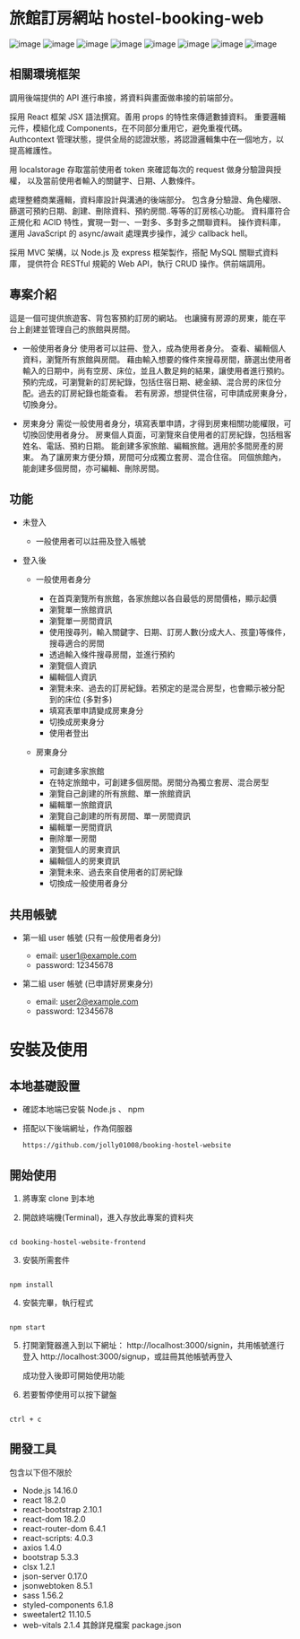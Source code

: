 # 旅館訂房網站 hostel-booking-web

![image](https://github.com/jolly01008/booking-hostel-website-frontend/blob/main/public/readmeImage/image01.png)
![image](https://github.com/jolly01008/booking-hostel-website-frontend/blob/main/public/readmeImage/image02.png)
![image](https://github.com/jolly01008/booking-hostel-website-frontend/blob/main/public/readmeImage/image03.png)
![image](https://github.com/jolly01008/booking-hostel-website-frontend/blob/main/public/readmeImage/image04.png)
![image](https://github.com/jolly01008/booking-hostel-website-frontend/blob/main/public/readmeImage/image05.png)
![image](https://github.com/jolly01008/booking-hostel-website-frontend/blob/main/public/readmeImage/image06.png)
![image](https://github.com/jolly01008/booking-hostel-website-frontend/blob/main/public/readmeImage/image07.png)
![image](https://github.com/jolly01008/booking-hostel-website-frontend/blob/main/public/readmeImage/image08.png)

## 相關環境框架

調用後端提供的 API 進行串接，將資料與畫面做串接的前端部分。

採用 React 框架
JSX 語法撰寫。善用 props 的特性來傳遞數據資料。
重要邏輯元件，模組化成 Components，在不同部分重用它，避免重複代碼。
Authcontext 管理狀態，提供全局的認證狀態，將認證邏輯集中在一個地方，以提高維護性。

用 localstorage 存取當前使用者 token 來確認每次的 request 做身分驗證與授權，
以及當前使用者輸入的關鍵字、日期、人數條件。

處理整體商業邏輯，資料庫設計與溝通的後端部分。
包含身分驗證、角色權限、篩選可預約日期、創建、刪除資料、預約房間..等等的訂房核心功能。
資料庫符合正規化和 ACID 特性，實現一對一、一對多、多對多之關聯資料。
操作資料庫，運用 JavaScript 的 async/await 處理異步操作，減少 callback hell。

採用 MVC 架構，以 Node.js 及 express 框架製作，搭配 MySQL 關聯式資料庫，
提供符合 RESTful 規範的 Web API，執行 CRUD 操作。供前端調用。

## 專案介紹

這是一個可提供旅遊客、背包客預約訂房的網站。
也讓擁有房源的房東，能在平台上創建並管理自己的旅館與房間。

- 一般使用者身分
  使用者可以註冊、登入，成為使用者身分。
  查看、編輯個人資料，瀏覽所有旅館與房間。
  藉由輸入想要的條件來搜尋房間，篩選出使用者輸入的日期中，尚有空房、床位，並且人數足夠的結果，讓使用者進行預約。
  預約完成，可瀏覽新的訂房紀錄，包括住宿日期、總金額、混合房的床位分配。過去的訂房紀錄也能查看。
  若有房源，想提供住宿，可申請成房東身分，切換身分。

- 房東身分
  需從一般使用者身分，填寫表單申請，才得到房東相關功能權限，可切換回使用者身分。
  房東個人頁面，可瀏覽來自使用者的訂房紀錄，包括租客姓名、電話、預約日期。
  能創建多家旅館、編輯旅館。適用於多間房產的房東。
  為了讓房東方便分類，房間可分成獨立套房、混合住宿。
  同個旅館內，能創建多個房間，亦可編輯、刪除房間。

## 功能

- 未登入

  - 一般使用者可以註冊及登入帳號

- 登入後

  - 一般使用者身分

    - 在首頁瀏覽所有旅館，各家旅館以各自最低的房間價格，顯示起價
    - 瀏覽單一旅館資訊
    - 瀏覽單一房間資訊
    - 使用搜尋列，輸入關鍵字、日期、訂房人數(分成大人、孩童)等條件，搜尋適合的房間
    - 透過輸入條件搜尋房間，並進行預約
    - 瀏覽個人資訊
    - 編輯個人資訊
    - 瀏覽未來、過去的訂房紀錄。若預定的是混合房型，也會顯示被分配到的床位 (多對多)
    - 填寫表單申請變成房東身分
    - 切換成房東身分
    - 使用者登出

  - 房東身分

    - 可創建多家旅館
    - 在特定旅館中，可創建多個房間。房間分為獨立套房、混合房型
    - 瀏覽自己創建的所有旅館、單一旅館資訊
    - 編輯單一旅館資訊
    - 瀏覽自己創建的所有房間、單一房間資訊
    - 編輯單一房間資訊
    - 刪除單一房間
    - 瀏覽個人的房東資訊
    - 編輯個人的房東資訊
    - 瀏覽未來、過去來自使用者的訂房紀錄
    - 切換成一般使用者身分

## 共用帳號

- 第一組 user 帳號 (只有一般使用者身分)

  - email: user1@example.com
  - password: 12345678

- 第二組 user 帳號 (已申請好房東身分)

  - email: user2@example.com
  - password: 12345678

# 安裝及使用

## 本地基礎設置

- 確認本地端已安裝 Node.js 、 npm

- 搭配以下後端網址，作為伺服器

  ```
  https://github.com/jolly01008/booking-hostel-website
  ```

## 開始使用

1. 將專案 clone 到本地

2. 開啟終端機(Terminal)，進入存放此專案的資料夾

```

cd booking-hostel-website-frontend

```

3. 安裝所需套件

```

npm install

```

4. 安裝完畢，執行程式

```

npm start

```

5. 打開瀏覽器進入到以下網址：
   http://localhost:3000/signin，共用帳號進行登入
   http://localhost:3000/signup，或註冊其他帳號再登入

   成功登入後即可開始使用功能

6. 若要暫停使用可以按下鍵盤

```

ctrl + c

```

## 開發工具

包含以下但不限於

- Node.js 14.16.0
- react 18.2.0
- react-bootstrap 2.10.1
- react-dom 18.2.0
- react-router-dom 6.4.1
- react-scripts: 4.0.3
- axios 1.4.0
- bootstrap 5.3.3
- clsx 1.2.1
- json-server 0.17.0
- jsonwebtoken 8.5.1
- sass 1.56.2
- styled-components 6.1.8
- sweetalert2 11.10.5
- web-vitals 2.1.4
  其餘詳見檔案 package.json
